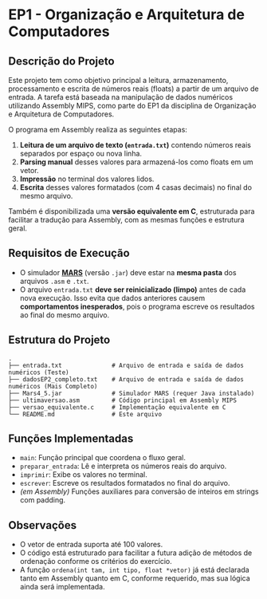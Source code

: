 # EP1 - Organização e Arquitetura de Computadores

## Descrição do Projeto

Este projeto tem como objetivo principal a leitura, armazenamento, processamento e escrita de números reais (floats) a partir de um arquivo de entrada. A tarefa está baseada na manipulação de dados numéricos utilizando Assembly MIPS, como parte do EP1 da disciplina de Organização e Arquitetura de Computadores.

O programa em Assembly realiza as seguintes etapas:

1. **Leitura de um arquivo de texto (`entrada.txt`)** contendo números reais separados por espaço ou nova linha.
2. **Parsing manual** desses valores para armazená-los como floats em um vetor.
3. **Impressão** no terminal dos valores lidos.
4. **Escrita** desses valores formatados (com 4 casas decimais) no final do mesmo arquivo.

Também é disponibilizada uma **versão equivalente em C**, estruturada para facilitar a tradução para Assembly, com as mesmas funções e estrutura geral.

## Requisitos de Execução

- O simulador **[MARS](http://courses.missouristate.edu/kenvollmar/mars/)** (versão `.jar`) deve estar na **mesma pasta** dos arquivos `.asm` e `.txt`.
- O arquivo `entrada.txt` **deve ser reinicializado (limpo)** antes de cada nova execução. Isso evita que dados anteriores causem **comportamentos inesperados**, pois o programa escreve os resultados ao final do mesmo arquivo.

## Estrutura do Projeto

```
.
├── entrada.txt              # Arquivo de entrada e saída de dados numéricos (Teste)
├── dadosEP2_completo.txt    # Arquivo de entrada e saída de dados numéricos (Mais Completo)
├── Mars4_5.jar              # Simulador MARS (requer Java instalado)
├── ultimaversao.asm         # Código principal em Assembly MIPS
├── versao_equivalente.c     # Implementação equivalente em C
└── README.md                # Este arquivo
```

## Funções Implementadas

- `main`: Função principal que coordena o fluxo geral.
- `preparar_entrada`: Lê e interpreta os números reais do arquivo.
- `imprimir`: Exibe os valores no terminal.
- `escrever`: Escreve os resultados formatados no final do arquivo.
- *(em Assembly)* Funções auxiliares para conversão de inteiros em strings com padding.

## Observações

- O vetor de entrada suporta até 100 valores.
- O código está estruturado para facilitar a futura adição de métodos de ordenação conforme os critérios do exercício.
- A função `ordena(int tam, int tipo, float *vetor)` já está declarada tanto em Assembly quanto em C, conforme requerido, mas sua lógica ainda será implementada.
